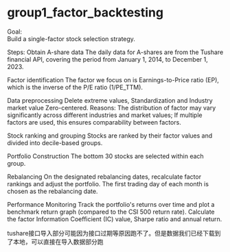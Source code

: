# group1_factor_backtesting

Goal:  
Build a single-factor stock selection strategy.

Steps:
Obtain A-share data 
The daily data for A-shares are from the Tushare financial API, covering the period from January 1, 2014, to December 1, 2023.

Factor identification
The factor we focus on is Earnings-to-Price ratio (EP), which is the inverse of the P/E ratio (1/PE_TTM).

Data preprocessing
Delete extreme values, Standardization and Industry market value Zero-centered.
Reasons: The distribution of factor may vary significantly across different industries and market values; If multiple factors are used, this ensures comparability between factors.

Stock ranking and grouping
Stocks are ranked by their factor values and divided into decile-based groups.

Portfolio Construction
The bottom 30 stocks are selected within each group.

Rebalancing
On the designated rebalancing dates, recalculate factor rankings and adjust the portfolio. The first trading day of each month is chosen as the rebalancing date.

Performance Monitoring
Track the portfolio's returns over time and plot a benchmark return graph (compared to the CSI 500 return rate).
Calculate the factor Information Coefficient (IC) value, Sharpe ratio and annual return.

tushare接口导入部分可能因为接口过期等原因跑不了。但是数据我们已经下载到了本地，可以直接在导入数据部分跑

